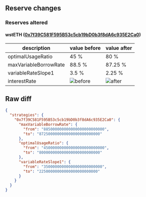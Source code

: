 ## Reserve changes

### Reserves altered

#### wstETH ([0x7f39C581F595B53c5cb19bD0b3f8dA6c935E2Ca0](https://etherscan.io/address/0x7f39C581F595B53c5cb19bD0b3f8dA6c935E2Ca0))

| description | value before | value after |
| --- | --- | --- |
| optimalUsageRatio | 45 % | 80 % |
| maxVariableBorrowRate | 88.5 % | 87.25 % |
| variableRateSlope1 | 3.5 % | 2.25 % |
| interestRate | ![before](https://dash.onaave.com/api/static?variableRateSlope1=35000000000000000000000000&variableRateSlope2=850000000000000000000000000&optimalUsageRatio=450000000000000000000000000&baseVariableBorrowRate=0&maxVariableBorrowRate=885000000000000000000000000) | ![after](https://dash.onaave.com/api/static?variableRateSlope1=22500000000000000000000000&variableRateSlope2=850000000000000000000000000&optimalUsageRatio=800000000000000000000000000&baseVariableBorrowRate=0&maxVariableBorrowRate=872500000000000000000000000) |

## Raw diff

```json
{
  "strategies": {
    "0x7f39C581F595B53c5cb19bD0b3f8dA6c935E2Ca0": {
      "maxVariableBorrowRate": {
        "from": "885000000000000000000000000",
        "to": "872500000000000000000000000"
      },
      "optimalUsageRatio": {
        "from": "450000000000000000000000000",
        "to": "800000000000000000000000000"
      },
      "variableRateSlope1": {
        "from": "35000000000000000000000000",
        "to": "22500000000000000000000000"
      }
    }
  }
}
```